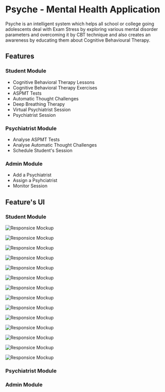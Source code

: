 # Psyche - Mental Health Application

Psyche is an intelligent system which helps all school or college going adolescents deal with Exam Stress by exploring various mental disorder parameters and overcoming it by CBT technique and also creates an awareness by educating them about Cognitive Behavioural Therapy.

## Features 

### Student Module
  - Cognitive Behavioral Therapy Lessons
  - Cognitive Behavioral Therapy Exercises
  - ASPMT Tests
  - Automatic Thought Challenges
  - Deep Breathing Therapy
  - Virtual Psychiatrist Session
  - Psychiatrist Session
     
### Psychiatrist Module
  - Analyse ASPMT Tests
  - Analyse Automatic Thought Challenges
  - Schedule Student's Session
        
### Admin Module
  - Add a Psychiatrist
  - Assign a Psyhciatrist
  - Monitor Session
    
   
## Feature's UI

### Student Module
![Responsice Mockup](https://github.com/sameer-patel-dev/Psyche-Mental-Health-Application/blob/master/1.png)

![Responsice Mockup](https://github.com/sameer-patel-dev/Psyche-Mental-Health-Application/blob/master/2.png)

![Responsice Mockup](https://github.com/sameer-patel-dev/Psyche-Mental-Health-Application/blob/master/3.png)

![Responsice Mockup](https://github.com/sameer-patel-dev/Psyche-Mental-Health-Application/blob/master/4.png)

![Responsice Mockup](https://github.com/sameer-patel-dev/Psyche-Mental-Health-Application/blob/master/5.png)

![Responsice Mockup](https://github.com/sameer-patel-dev/Psyche-Mental-Health-Application/blob/master/6.png)

![Responsice Mockup](https://github.com/sameer-patel-dev/Psyche-Mental-Health-Application/blob/master/7.png)

![Responsice Mockup](https://github.com/sameer-patel-dev/Psyche-Mental-Health-Application/blob/master/8.png)

![Responsice Mockup](https://github.com/sameer-patel-dev/Psyche-Mental-Health-Application/blob/master/9.png)

![Responsice Mockup](https://github.com/sameer-patel-dev/Psyche-Mental-Health-Application/blob/master/10.png)

![Responsice Mockup](https://github.com/sameer-patel-dev/Psyche-Mental-Health-Application/blob/master/11.png)

![Responsice Mockup](https://github.com/sameer-patel-dev/Psyche-Mental-Health-Application/blob/master/12.png)

![Responsice Mockup](https://github.com/sameer-patel-dev/Psyche-Mental-Health-Application/blob/master/13.png)

![Responsice Mockup](https://github.com/sameer-patel-dev/Psyche-Mental-Health-Application/blob/master/14.png)


### Psychiatrist Module
### Admin Module
